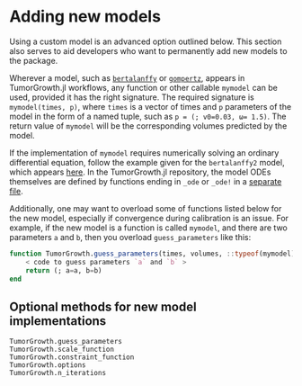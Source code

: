# Adding new models

Using a custom model is an advanced option outlined below. This section also serves to aid
developers who want to permanently add new models to the package.

Wherever a model, such as [`bertalanffy`](@ref) or [`gompertz`](@ref), appears in
TumorGrowth.jl workflows, any function or other callable `mymodel` can be used, provided
it has the right signature. The required signature is `mymodel(times, p)`, where `times`
is a vector of times and `p` parameters of the model in the form of a named tuple, such as
`p = (; v0=0.03, ω= 1.5)`. The return value of `mymodel` will be the corresponding volumes
predicted by the model.

If the implementation of `mymodel` requires numerically solving an ordinary differential
equation, follow the example given for the `bertalanffy2` model, which appears
[here](https://github.com/ablaom/TumorGrowth.jl/blob/dev/src/models/bertalanffy2.jl). In
the TumorGrowth.jl repository, the model ODEs themselves are defined by functions ending
in `_ode` or `_ode!` in a [separate
file](https://github.com/ablaom/TumorGrowth.jl/blob/dev/src/odes.jl).

Additionally, one may want to overload some of functions listed below for the new model,
especially if convergence during calibration is an issue.  For example, if the new model
is a function is called `mymodel`, and there are two parameters `a` and `b`, then you
overload `guess_parameters` like this:

```julia
function TumorGrowth.guess_parameters(times, volumes, ::typeof(mymodel))
    < code to guess parameters `a` and `b` >
	return (; a=a, b=b)
end 
```

## Optional methods for new model implementations

```@docs
TumorGrowth.guess_parameters
TumorGrowth.scale_function
TumorGrowth.constraint_function
TumorGrowth.options
TumorGrowth.n_iterations
```
